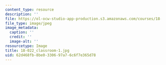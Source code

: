 ```yaml
---
content_type: resource
description: ''
file: https://ol-ocw-studio-app-production.s3.amazonaws.com/courses/18-022-calculus-of-several-variables-fall-2010/62d468fb8be0330697a76c6f7e365d78_18-022_classroom-1.jpg
file_type: image/jpeg
image_metadata:
  caption: ''
  credit: ''
  image-alt: ''
resourcetype: Image
title: 18-022_classroom-1.jpg
uid: 62d468fb-8be0-3306-97a7-6c6f7e365d78
---
```

